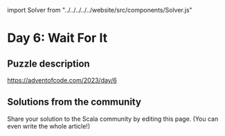 import Solver from "../../../../../website/src/components/Solver.js"

# Day 6: Wait For It

## Puzzle description

https://adventofcode.com/2023/day/6

## Solutions from the community

Share your solution to the Scala community by editing this page. (You can even write the whole article!)